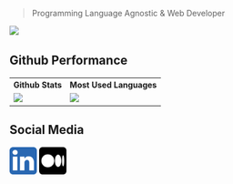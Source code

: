 > Programming Language Agnostic & Web Developer

![](http://estruyf-github.azurewebsites.net/api/VisitorHit?user=IrvanAhmadP&repo=IrvanAhmadP&countColorcountColor)

## Github Performance

<table style="width: 100%;">
  <tr>
    <th>Github Stats</th>
    <th>Most Used Languages</th>
  </tr>
  <tr>
    <td><img src="https://github-readme-stats.vercel.app/api?username=IrvanAhmadP&show_icons=true&hide_title=true&theme=dark"></td>
    <td><img style="height:165px;" src="https://github-readme-stats.vercel.app/api/top-langs/?username=IrvanAhmadP&layout=compact&hide_title=true&theme=dark"></td>
  </tr>
</table>

## Social Media
[<img height="48px" width="48px" alt="Linkedin - Irvan Ahmad Prasetya" src="https://raw.githubusercontent.com/IrvanAhmadP/IrvanAhmadP/master/icons/linkedin.svg">](https://www.linkedin.com/in/irvan-ahmad-prasetya-6306a8115/)
[<img height="48px" width="48px" alt="Medium - Irvan Ahmad Prasetya" src="https://raw.githubusercontent.com/IrvanAhmadP/IrvanAhmadP/master/icons/medium.svg">](https://irvanahmadp.medium.com)
